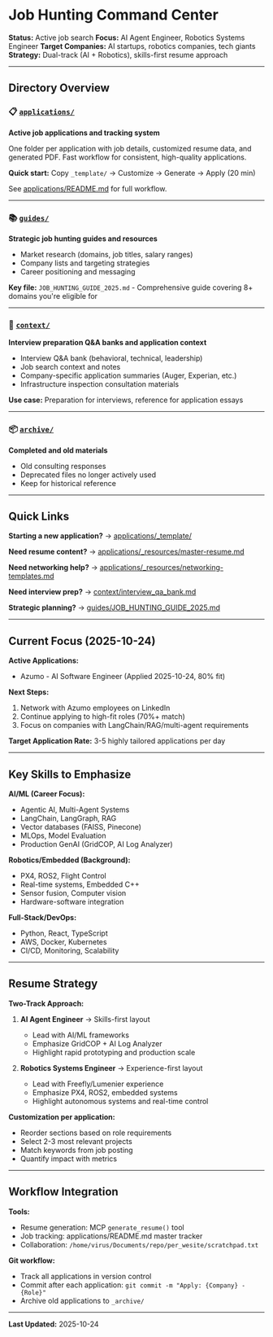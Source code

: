 # Job Hunting Command Center

**Status:** Active job search
**Focus:** AI Agent Engineer, Robotics Systems Engineer
**Target Companies:** AI startups, robotics companies, tech giants
**Strategy:** Dual-track (AI + Robotics), skills-first resume approach

---

## Directory Overview

### 📋 [`applications/`](applications/)
**Active job applications and tracking system**

One folder per application with job details, customized resume data, and generated PDF. Fast workflow for consistent, high-quality applications.

**Quick start:** Copy `_template/` → Customize → Generate → Apply (20 min)

See [applications/README.md](applications/README.md) for full workflow.

---

### 📚 [`guides/`](guides/)
**Strategic job hunting guides and resources**

- Market research (domains, job titles, salary ranges)
- Company lists and targeting strategies
- Career positioning and messaging

**Key file:** `JOB_HUNTING_GUIDE_2025.md` - Comprehensive guide covering 8+ domains you're eligible for

---

### 📝 [`context/`](context/)
**Interview preparation Q&A banks and application context**

- Interview Q&A bank (behavioral, technical, leadership)
- Job search context and notes
- Company-specific application summaries (Auger, Experian, etc.)
- Infrastructure inspection consultation materials

**Use case:** Preparation for interviews, reference for application essays

---

### 📦 [`archive/`](archive/)
**Completed and old materials**

- Old consulting responses
- Deprecated files no longer actively used
- Keep for historical reference

---

## Quick Links

**Starting a new application?**
→ [applications/_template/](applications/_template/)

**Need resume content?**
→ [applications/_resources/master-resume.md](applications/_resources/master-resume.md)

**Need networking help?**
→ [applications/_resources/networking-templates.md](applications/_resources/networking-templates.md)

**Need interview prep?**
→ [context/interview_qa_bank.md](context/interview_qa_bank.md)

**Strategic planning?**
→ [guides/JOB_HUNTING_GUIDE_2025.md](guides/JOB_HUNTING_GUIDE_2025.md)

---

## Current Focus (2025-10-24)

**Active Applications:**
- Azumo - AI Software Engineer (Applied 2025-10-24, 80% fit)

**Next Steps:**
1. Network with Azumo employees on LinkedIn
2. Continue applying to high-fit roles (70%+ match)
3. Focus on companies with LangChain/RAG/multi-agent requirements

**Target Application Rate:**
3-5 highly tailored applications per day

---

## Key Skills to Emphasize

**AI/ML (Career Focus):**
- Agentic AI, Multi-Agent Systems
- LangChain, LangGraph, RAG
- Vector databases (FAISS, Pinecone)
- MLOps, Model Evaluation
- Production GenAI (GridCOP, AI Log Analyzer)

**Robotics/Embedded (Background):**
- PX4, ROS2, Flight Control
- Real-time systems, Embedded C++
- Sensor fusion, Computer vision
- Hardware-software integration

**Full-Stack/DevOps:**
- Python, React, TypeScript
- AWS, Docker, Kubernetes
- CI/CD, Monitoring, Scalability

---

## Resume Strategy

**Two-Track Approach:**

1. **AI Agent Engineer** → Skills-first layout
   - Lead with AI/ML frameworks
   - Emphasize GridCOP + AI Log Analyzer
   - Highlight rapid prototyping and production scale

2. **Robotics Systems Engineer** → Experience-first layout
   - Lead with Freefly/Lumenier experience
   - Emphasize PX4, ROS2, embedded systems
   - Highlight autonomous systems and real-time control

**Customization per application:**
- Reorder sections based on role requirements
- Select 2-3 most relevant projects
- Match keywords from job posting
- Quantify impact with metrics

---

## Workflow Integration

**Tools:**
- Resume generation: MCP `generate_resume()` tool
- Job tracking: applications/README.md master tracker
- Collaboration: `/home/virus/Documents/repo/per_wesite/scratchpad.txt`

**Git workflow:**
- Track all applications in version control
- Commit after each application: `git commit -m "Apply: {Company} - {Role}"`
- Archive old applications to `_archive/`

---

**Last Updated:** 2025-10-24
